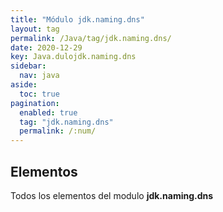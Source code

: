 ```yaml
---
title: "Módulo jdk.naming.dns"
layout: tag
permalink: /Java/tag/jdk.naming.dns/
date: 2020-12-29
key: Java.dulojdk.naming.dns
sidebar: 
  nav: java
aside: 
  toc: true
pagination: 
  enabled: true
  tag: "jdk.naming.dns"
  permalink: /:num/
---
```


<h2>Elementos</h2>
Todos los elementos del modulo <strong>jdk.naming.dns</strong>
